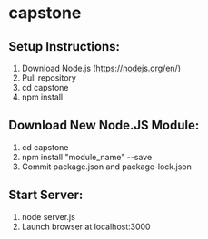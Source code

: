 # capstone

## Setup Instructions:
1. Download Node.js (https://nodejs.org/en/)
2. Pull repository
3. cd capstone
4. npm install

## Download New Node.JS Module:
1. cd capstone
2. npm install "module_name" --save
3. Commit package.json and package-lock.json

## Start Server:
1. node server.js
2. Launch browser at localhost:3000
